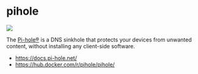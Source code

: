 pihole
======

![](https://pi-hole.github.io/graphics/Vortex/Vortex_with_text.png)

The [Pi-hole®][1] is a DNS sinkhole that protects your devices from unwanted
content, without installing any client-side software.

- https://docs.pi-hole.net/
- https://hub.docker.com/r/pihole/pihole/

[1]: https://pi-hole.net/
